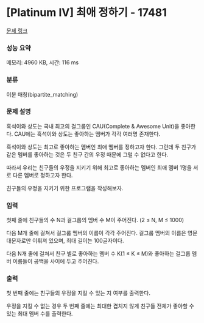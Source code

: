 # [Platinum IV] 최애 정하기 - 17481 

[문제 링크](https://www.acmicpc.net/problem/17481) 

### 성능 요약

메모리: 4960 KB, 시간: 116 ms

### 분류

이분 매칭(bipartite_matching)

### 문제 설명

<p>흑석이와 상도는 국내 최고의 걸그룹인 CAU(Complete & Awesome Unit)을 좋아한다. CAU에는 흑석이와 상도는 좋아하는 멤버가 각각 여러명 존재한다.</p>

<p>흑석이와 상도는 최고로 좋아하는 멤버인 최애 멤버를 정하고자 한다. 그런데 두 친구가 같은 멤버를 좋아하는 것은 두 친구 간의 우정 때문에 그럴 수 없다고 한다.</p>

<p>따라서 우리는 친구들의 우정을 지키기 위해 최고로 좋아하는 멤버인 최애 멤버 1명을 서로 다른 멤버로 정하고자 한다.</p>

<p>친구들의 우정을 지키기 위한 프로그램을 작성해보자.</p>

### 입력 

 <p>첫째 줄에 친구들의 수 N과 걸그룹의 멤버 수 M이 주어진다. (2 ≤ N, M ≤ 1000)</p>

<p>다음 M개 줄에 걸쳐서 걸그룹 멤버의 이름이 각각 주어진다. 걸그룹 멤버의 이름은 영문 대문자로만 이뤄져 있으며, 최대 길이는 100글자이다.</p>

<p>다음 N개 줄에 걸쳐서 친구 별로 좋아하는 멤버 수 K(1 ≤ K ≤ M)와 좋아하는 걸그룹 멤버 이름들이 공백을 사이에 두고 주어진다.</p>

### 출력 

 <p>첫 번째 줄에는 친구들의 우정을 지킬 수 있는 지 여부를 출력한다.</p>

<p>우정을 지킬 수 없는 경우 두 번째 줄에는 최대한 겹치지 않게 친구들 전체가 좋아할 수 있는 최대 멤버 수를 출력한다.</p>

